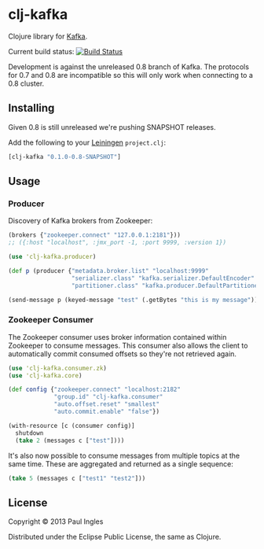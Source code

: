 # clj-kafka

Clojure library for [Kafka](http://incubator.apache.org/kafka/).

Current build status: [![Build Status](https://travis-ci.org/pingles/clj-kafka.png?branch=0.8)](https://travis-ci.org/pingles/clj-kafka)

Development is against the unreleased 0.8 branch of Kafka. The protocols for 0.7 and 0.8 are incompatible so this will only work when connecting to a 0.8 cluster.

## Installing

Given 0.8 is still unreleased we're pushing SNAPSHOT releases.

Add the following to your [Leiningen](http://github.com/technomancy/leiningen) `project.clj`:

```clj
[clj-kafka "0.1.0-0.8-SNAPSHOT"]
```

## Usage

### Producer

Discovery of Kafka brokers from Zookeeper:

```clj
(brokers {"zookeeper.connect" "127.0.0.1:2181"}))
;; ({:host "localhost", :jmx_port -1, :port 9999, :version 1})
```

```clj
(use 'clj-kafka.producer)

(def p (producer {"metadata.broker.list" "localhost:9999"
                  "serializer.class" "kafka.serializer.DefaultEncoder"
                  "partitioner.class" "kafka.producer.DefaultPartitioner"}))

(send-message p (keyed-message "test" (.getBytes "this is my message")))
```

### Zookeeper Consumer

The Zookeeper consumer uses broker information contained within Zookeeper to consume messages. This consumer also allows the client to automatically commit consumed offsets so they're not retrieved again.

```clj
(use 'clj-kafka.consumer.zk)
(use 'clj-kafka.core)

(def config {"zookeeper.connect" "localhost:2182"
             "group.id" "clj-kafka.consumer"
             "auto.offset.reset" "smallest"
             "auto.commit.enable" "false"})

(with-resource [c (consumer config)]
  shutdown
  (take 2 (messages c ["test"])))
```

It's also now possible to consume messages from multiple topics at the same time. These are aggregated and returned as a single sequence:

```clojure
(take 5 (messages c ["test1" "test2"]))
```

## License

Copyright &copy; 2013 Paul Ingles

Distributed under the Eclipse Public License, the same as Clojure.
